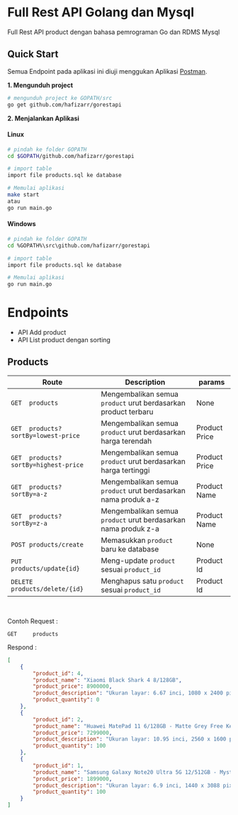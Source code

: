 # Full Rest API Golang dan Mysql
Full Rest API product dengan bahasa pemrograman Go dan RDMS Mysql

## Quick Start
Semua Endpoint pada aplikasi ini diuji menggukan Aplikasi [Postman](https://www.getpostman.com/).

**1. Mengunduh project**
```bash
# mengunduh project ke GOPATH/src
go get github.com/hafizarr/gorestapi

```

**2. Menjalankan Aplikasi**

#### Linux
```bash
# pindah ke folder GOPATH
cd $GOPATH/github.com/hafizarr/gorestapi

# import table
import file products.sql ke database 

# Memulai aplikasi
make start
atau
go run main.go
```

#### Windows
```bash
# pindah ke folder GOPATH
cd %GOPATH%\src\github.com/hafizarr/gorestapi

# import table
import file products.sql ke database 

# Memulai aplikasi
go run main.go
```

# Endpoints
- API Add product
- API List product dengan sorting

## Products

| Route | Description | params |
| --- | --- | --- |
| `GET  products` | Mengembalikan semua `product` urut berdasarkan product terbaru | None |
| `GET  products?sortBy=lowest-price` | Mengembalikan semua `product` urut berdasarkan harga terendah | Product Price |
| `GET  products?sortBy=highest-price` | Mengembalikan semua `product` urut berdasarkan harga tertinggi | Product Price |
| `GET  products?sortBy=a-z` | Mengembalikan semua `product` urut berdasarkan nama produk a-z | Product Name |
| `GET  products?sortBy=z-a` | Mengembalikan semua `product` urut berdasarkan nama produk z-a | Product Name |
| `POST products/create` | Memasukkan `product` baru ke database | None |
| `PUT products/update{id}` | Meng-update `product` sesuai `product_id` | Product Id |
| `DELETE products/delete/{id}` | Menghapus satu `product` sesuai `product_id` | Product Id |

<br>

Contoh Request :
```http
GET     products
```
Respond :
```json
[
    {
        "product_id": 4,
        "product_name": "Xiaomi Black Shark 4 8/128GB",
        "product_price": 8900000,
        "product_description": "Ukuran layar: 6.67 inci, 1080 x 2400 pixels, Super AMOLED, 144Hz",
        "product_quantity": 0
    },
    {
        "product_id": 2,
        "product_name": "Huawei MatePad 11 6/128GB - Matte Grey Free Keyboard + Mouse",
        "product_price": 7299000,
        "product_description": "Ukuran layar: 10.95 inci, 2560 x 1600 pixels, IPS LCD, 120Hz\r\nMemori: RAM 6 GB, ROM 128 GB, MicroSD up to 1TB\r\nSistem operasi: HarmonyOS 2\r\nCPU: Qualcomm Snapdragon 865 Octa-core (1x2.84 GHz Kryo 585 & 3x2.42 GHz Kryo 585 & 4x1.8 GHz Kryo 585)\r\nGPU: Adreno 650\r\nKamera: 13 MP, f/1.8, PDAF, depan 8 MP, f/2.0\r\nWiFi Only\r\nBaterai: Li-Po 7250 mAh, non-removable\r\nBerat: 485 gram\r\nGaransi Resmi.",
        "product_quantity": 100
    },
    {
        "product_id": 1,
        "product_name": "Samsung Galaxy Note20 Ultra 5G 12/512GB - Mystic Bronze Free E Voucher + Samsung Care+*",
        "product_price": 1899000,
        "product_description": "Ukuran layar: 6.9 inci, 1440 x 3088 pixels, Dynamic AMOLED 2X capacitive touchscreen, 16M colors\r\nMemori: RAM 12 GB, ROM 512 GB, MicroSD Slot\r\nSistem operasi: Android 11\r\nCPU: Exynos 990 (7 nm+) Octa-core\r\nGPU: Mali-G77 MP11\r\nKamera: Triple 108 MP, f/1.8; 12 MP, f/3.0; 12 MP, f/2.0, depan 10 MP, f/2.2\r\nSIM: Hybrid Dual SIM (Nano-SIM)\r\nBaterai: Non-removable Li-Ion 4500 mAh\r\nBerat: 208 gram\r\nGaransi Resmi",
        "product_quantity": 100
    }
]

```
